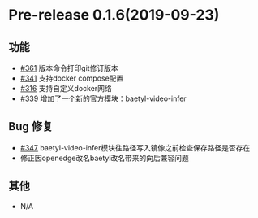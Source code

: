 

# Pre-release 0.1.6(2019-09-23)

## 功能

- [#361](https://github.com/baidu/openedge/pull/361) 版本命令打印git修订版本
- [#341](https://github.com/baidu/openedge/pull/341) 支持docker compose配置
- [#316](https://github.com/baidu/openedge/pull/316) 支持自定义docker网络
- [#339](https://github.com/baidu/openedge/pull/339) 增加了一个新的官方模块：baetyl-video-infer 


## Bug 修复

- [#347](https://github.com/baidu/openedge/pull/347) baetyl-video-infer模块往路径写入镜像之前检查保存路径是否存在 
- 修正因openedge改名baetyl改名带来的向后兼容问题


## 其他

- N/A